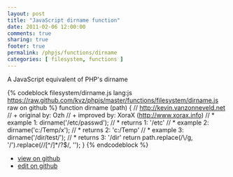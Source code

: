 ```yaml
---
layout: post
title: "JavaScript dirname function"
date: 2011-02-06 12:00:00
comments: true
sharing: true
footer: true
permalink: /phpjs/functions/dirname
categories: [ filesystem, functions ]
---
```

A JavaScript equivalent of PHP's dirname
<!-- more -->
{% codeblock filesystem/dirname.js lang:js https://raw.github.com/kvz/phpjs/master/functions/filesystem/dirname.js raw on github %}
function dirname (path) {
    // http://kevin.vanzonneveld.net
    // +   original by: Ozh
    // +   improved by: XoraX (http://www.xorax.info)
    // *     example 1: dirname('/etc/passwd');
    // *     returns 1: '/etc'
    // *     example 2: dirname('c:/Temp/x');
    // *     returns 2: 'c:/Temp'
    // *     example 3: dirname('/dir/test/');
    // *     returns 3: '/dir'
    return path.replace(/\\/g, '/').replace(/\/[^\/]*\/?$/, '');
}
{% endcodeblock %}
<ul>
 <li><a href="https://github.com/kvz/phpjs/blob/master/functions/filesystem/dirname.js">view on github</a></li>
 <li><a href="https://github.com/kvz/phpjs/edit/master/functions/filesystem/dirname.js">edit on github</a></li>
</ul>
